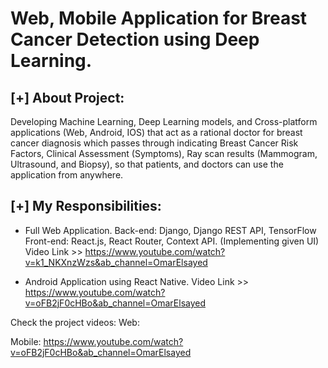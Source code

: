 # Web, Mobile Application for Breast Cancer Detection using Deep Learning.


[+] About Project:
--------------------
Developing Machine Learning, Deep Learning models, and Cross-platform applications (Web, Android, IOS) that act as a rational doctor for breast cancer diagnosis which passes through indicating Breast Cancer Risk Factors, Clinical Assessment (Symptoms), Ray scan results (Mammogram, Ultrasound, and Biopsy), so that patients, and doctors can use the application from anywhere.


[+] My Responsibilities:
---------------------------
- Full Web Application.
Back-end: Django, Django REST API, TensorFlow
Front-end: React.js, React Router, Context API.
(Implementing given UI)
Video Link >> https://www.youtube.com/watch?v=k1_NKXnzWzs&ab_channel=OmarElsayed

- Android Application using React Native.
Video Link >> https://www.youtube.com/watch?v=oFB2jF0cHBo&ab_channel=OmarElsayed

Check the project videos:
Web: 


Mobile: 
https://www.youtube.com/watch?v=oFB2jF0cHBo&ab_channel=OmarElsayed



